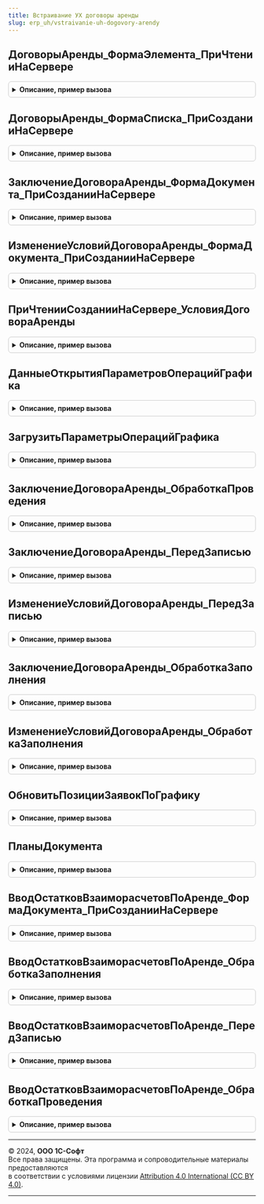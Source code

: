 ```yaml
---
title: Встраивание УХ договоры аренды
slug: erp_uh/vstraivanie-uh-dogovory-arendy
---
```



## ДоговорыАренды_ФормаЭлемента_ПриЧтенииНаСервере
<details style="margin: 1em 0; padding: 0.5em; border: 1px solid #ccc; border-radius: 6px;">

<summary style="font-weight: bold; cursor: pointer;">Описание, пример вызова</summary>

```bsl

Процедура ДоговорыАренды_ФормаЭлемента_ПриЧтенииНаСервере(Форма, ТекущийОбъект) Экспорт
```

Пример вызова
```bsl
ВстраиваниеУХДоговорыАренды.ДоговорыАренды_ФормаЭлемента_ПриЧтенииНаСервере(Форма, ТекущийОбъект) 
```
</details>

## ДоговорыАренды_ФормаСписка_ПриСозданииНаСервере
<details style="margin: 1em 0; padding: 0.5em; border: 1px solid #ccc; border-radius: 6px;">

<summary style="font-weight: bold; cursor: pointer;">Описание, пример вызова</summary>

```bsl

Процедура ДоговорыАренды_ФормаСписка_ПриСозданииНаСервере(Форма, Отказ, СтандартнаяОбработка) Экспорт
```

Пример вызова
```bsl
ВстраиваниеУХДоговорыАренды.ДоговорыАренды_ФормаСписка_ПриСозданииНаСервере(Форма, Отказ, СтандартнаяОбработка)
```
</details>

## ЗаключениеДоговораАренды_ФормаДокумента_ПриСозданииНаСервере
<details style="margin: 1em 0; padding: 0.5em; border: 1px solid #ccc; border-radius: 6px;">

<summary style="font-weight: bold; cursor: pointer;">Описание, пример вызова</summary>

```bsl

Процедура ЗаключениеДоговораАренды_ФормаДокумента_ПриСозданииНаСервере(Форма, Отказ, СтандартнаяОбработка) Экспорт
```

Пример вызова
```bsl
ВстраиваниеУХДоговорыАренды.ЗаключениеДоговораАренды_ФормаДокумента_ПриСозданииНаСервере(Форма, Отказ, СтандартнаяОбработка) 
```
</details>

## ИзменениеУсловийДоговораАренды_ФормаДокумента_ПриСозданииНаСервере
<details style="margin: 1em 0; padding: 0.5em; border: 1px solid #ccc; border-radius: 6px;">

<summary style="font-weight: bold; cursor: pointer;">Описание, пример вызова</summary>

```bsl

Процедура ИзменениеУсловийДоговораАренды_ФормаДокумента_ПриСозданииНаСервере(Форма, Отказ, СтандартнаяОбработка) Экспорт
```

Пример вызова
```bsl
ВстраиваниеУХДоговорыАренды.ИзменениеУсловийДоговораАренды_ФормаДокумента_ПриСозданииНаСервере(Форма, Отказ, СтандартнаяОбработка) 
```
</details>

## ПриЧтенииСозданииНаСервере_УсловияДоговораАренды
<details style="margin: 1em 0; padding: 0.5em; border: 1px solid #ccc; border-radius: 6px;">

<summary style="font-weight: bold; cursor: pointer;">Описание, пример вызова</summary>

```bsl

Процедура ПриЧтенииСозданииНаСервере_УсловияДоговораАренды(Форма) Экспорт
```

Пример вызова
```bsl
ВстраиваниеУХДоговорыАренды.ПриЧтенииСозданииНаСервере_УсловияДоговораАренды(Форма) 
```
</details>

## ДанныеОткрытияПараметровОперацийГрафика
<details style="margin: 1em 0; padding: 0.5em; border: 1px solid #ccc; border-radius: 6px;">

<summary style="font-weight: bold; cursor: pointer;">Описание, пример вызова</summary>

```bsl

Функция ДанныеОткрытияПараметровОперацийГрафика(Форма) Экспорт
```

Пример вызова
```bsl
Результат = ВстраиваниеУХДоговорыАренды.ДанныеОткрытияПараметровОперацийГрафика(Форма) 
```
</details>

## ЗагрузитьПараметрыОперацийГрафика
<details style="margin: 1em 0; padding: 0.5em; border: 1px solid #ccc; border-radius: 6px;">

<summary style="font-weight: bold; cursor: pointer;">Описание, пример вызова</summary>

```bsl

Функция ЗагрузитьПараметрыОперацийГрафика(Форма, АдресНастроек) Экспорт
```

Пример вызова
```bsl
Результат = ВстраиваниеУХДоговорыАренды.ЗагрузитьПараметрыОперацийГрафика(Форма, АдресНастроек) 
```
</details>

## ЗаключениеДоговораАренды_ОбработкаПроведения
<details style="margin: 1em 0; padding: 0.5em; border: 1px solid #ccc; border-radius: 6px;">

<summary style="font-weight: bold; cursor: pointer;">Описание, пример вызова</summary>

```bsl

Процедура ЗаключениеДоговораАренды_ОбработкаПроведения(Объект, Отказ, РежимПроведения) Экспорт
```

Пример вызова
```bsl
ВстраиваниеУХДоговорыАренды.ЗаключениеДоговораАренды_ОбработкаПроведения(Объект, Отказ, РежимПроведения) 
```
</details>

## ЗаключениеДоговораАренды_ПередЗаписью
<details style="margin: 1em 0; padding: 0.5em; border: 1px solid #ccc; border-radius: 6px;">

<summary style="font-weight: bold; cursor: pointer;">Описание, пример вызова</summary>

```bsl

Процедура ЗаключениеДоговораАренды_ПередЗаписью(Объект, Отказ) Экспорт
```

Пример вызова
```bsl
ВстраиваниеУХДоговорыАренды.ЗаключениеДоговораАренды_ПередЗаписью(Объект, Отказ) 
```
</details>

## ИзменениеУсловийДоговораАренды_ПередЗаписью
<details style="margin: 1em 0; padding: 0.5em; border: 1px solid #ccc; border-radius: 6px;">

<summary style="font-weight: bold; cursor: pointer;">Описание, пример вызова</summary>

```bsl

Процедура ИзменениеУсловийДоговораАренды_ПередЗаписью(Объект, Отказ) Экспорт
```

Пример вызова
```bsl
ВстраиваниеУХДоговорыАренды.ИзменениеУсловийДоговораАренды_ПередЗаписью(Объект, Отказ) 
```
</details>

## ЗаключениеДоговораАренды_ОбработкаЗаполнения
<details style="margin: 1em 0; padding: 0.5em; border: 1px solid #ccc; border-radius: 6px;">

<summary style="font-weight: bold; cursor: pointer;">Описание, пример вызова</summary>

```bsl

Процедура ЗаключениеДоговораАренды_ОбработкаЗаполнения(Объект, ДанныеЗаполнения, СтандартнаяОбработка) Экспорт
```

Пример вызова
```bsl
ВстраиваниеУХДоговорыАренды.ЗаключениеДоговораАренды_ОбработкаЗаполнения(Объект, ДанныеЗаполнения, СтандартнаяОбработка) 
```
</details>

## ИзменениеУсловийДоговораАренды_ОбработкаЗаполнения
<details style="margin: 1em 0; padding: 0.5em; border: 1px solid #ccc; border-radius: 6px;">

<summary style="font-weight: bold; cursor: pointer;">Описание, пример вызова</summary>

```bsl

Процедура ИзменениеУсловийДоговораАренды_ОбработкаЗаполнения(Объект, ДанныеЗаполнения, ТекстЗаполнения, СтандартнаяОбработка) Экспорт
```

Пример вызова
```bsl
ВстраиваниеУХДоговорыАренды.ИзменениеУсловийДоговораАренды_ОбработкаЗаполнения(Объект, ДанныеЗаполнения, ТекстЗаполнения, СтандартнаяОбработка) 
```
</details>

## ОбновитьПозицииЗаявокПоГрафику
<details style="margin: 1em 0; padding: 0.5em; border: 1px solid #ccc; border-radius: 6px;">

<summary style="font-weight: bold; cursor: pointer;">Описание, пример вызова</summary>

```bsl

Процедура ОбновитьПозицииЗаявокПоГрафику(ДокументОбъект) Экспорт
```

Пример вызова
```bsl
ВстраиваниеУХДоговорыАренды.ОбновитьПозицииЗаявокПоГрафику(ДокументОбъект) 
```
</details>

## ПланыДокумента
<details style="margin: 1em 0; padding: 0.5em; border: 1px solid #ccc; border-radius: 6px;">

<summary style="font-weight: bold; cursor: pointer;">Описание, пример вызова</summary>

```bsl

// Процедура возвращает таблицу планов документа
//
// Параметры:
//  Источник  - ДокументСсылка, ДокументОбъект, Форма.Объект - Документ планирования
//
// Возвращаемое значение:
//   ТаблицаЗначений   - Таблица планов документа
//
Функция ПланыДокумента(Источник) Экспорт
```

Пример вызова
```bsl
Результат = ВстраиваниеУХДоговорыАренды.ПланыДокумента(Источник) 
```
</details>

## ВводОстатковВзаиморасчетовПоАренде_ФормаДокумента_ПриСозданииНаСервере
<details style="margin: 1em 0; padding: 0.5em; border: 1px solid #ccc; border-radius: 6px;">

<summary style="font-weight: bold; cursor: pointer;">Описание, пример вызова</summary>

```bsl

Процедура ВводОстатковВзаиморасчетовПоАренде_ФормаДокумента_ПриСозданииНаСервере(Форма, Отказ, СтандартнаяОбработка) Экспорт
```

Пример вызова
```bsl
ВстраиваниеУХДоговорыАренды.ВводОстатковВзаиморасчетовПоАренде_ФормаДокумента_ПриСозданииНаСервере(Форма, Отказ, СтандартнаяОбработка) 
```
</details>

## ВводОстатковВзаиморасчетовПоАренде_ОбработкаЗаполнения
<details style="margin: 1em 0; padding: 0.5em; border: 1px solid #ccc; border-radius: 6px;">

<summary style="font-weight: bold; cursor: pointer;">Описание, пример вызова</summary>

```bsl

Процедура ВводОстатковВзаиморасчетовПоАренде_ОбработкаЗаполнения(Объект, ДанныеЗаполнения, СтандартнаяОбработка) Экспорт
```

Пример вызова
```bsl
ВстраиваниеУХДоговорыАренды.ВводОстатковВзаиморасчетовПоАренде_ОбработкаЗаполнения(Объект, ДанныеЗаполнения, СтандартнаяОбработка) 
```
</details>

## ВводОстатковВзаиморасчетовПоАренде_ПередЗаписью
<details style="margin: 1em 0; padding: 0.5em; border: 1px solid #ccc; border-radius: 6px;">

<summary style="font-weight: bold; cursor: pointer;">Описание, пример вызова</summary>

```bsl

Процедура ВводОстатковВзаиморасчетовПоАренде_ПередЗаписью(Объект, Отказ) Экспорт
```

Пример вызова
```bsl
ВстраиваниеУХДоговорыАренды.ВводОстатковВзаиморасчетовПоАренде_ПередЗаписью(Объект, Отказ) 
```
</details>

## ВводОстатковВзаиморасчетовПоАренде_ОбработкаПроведения
<details style="margin: 1em 0; padding: 0.5em; border: 1px solid #ccc; border-radius: 6px;">

<summary style="font-weight: bold; cursor: pointer;">Описание, пример вызова</summary>

```bsl

Процедура ВводОстатковВзаиморасчетовПоАренде_ОбработкаПроведения(Объект, Отказ, РежимПроведения) Экспорт
```

Пример вызова
```bsl
ВстраиваниеУХДоговорыАренды.ВводОстатковВзаиморасчетовПоАренде_ОбработкаПроведения(Объект, Отказ, РежимПроведения) 
```
</details>

---

© 2024, **ООО 1С-Софт**  
Все права защищены. Эта программа и сопроводительные материалы предоставляются  
в соответствии с условиями лицензии [Attribution 4.0 International (CC BY 4.0)](https://creativecommons.org/licenses/by/4.0/legalcode).

---
